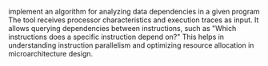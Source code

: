 implement an algorithm for analyzing data dependencies in a given program
The tool receives processor characteristics and execution traces as input. 
It allows querying dependencies between instructions, such
as "Which instructions does a specific instruction depend on?"
This helps in understanding instruction parallelism and optimizing
resource allocation in microarchitecture design.
